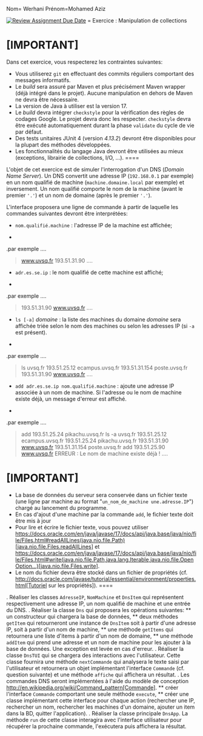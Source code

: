 Nom= Werhani 
Prénom=Mohamed Aziz


[![Review Assignment Due Date](https://classroom.github.com/assets/deadline-readme-button-22041afd0340ce965d47ae6ef1cefeee28c7c493a6346c4f15d667ab976d596c.svg)](https://classroom.github.com/a/0SBo15kW)
= Exercice : Manipulation de collections

[IMPORTANT]
====
Dans cet exercice, vous respecterez les contraintes suivantes:

* Vous utiliserez `git` en effectuant des commits réguliers comportant des messages informatifs.
* Le _build_ sera assuré par Maven et plus précisément Maven wrapper (déjà intégré dans le projet).
Aucune manipulation en dehors de Maven ne devra être nécessaire.
* La version de Java à utiliser est la version 17.
* Le _build_ devra intégrer `checkstyle` pour la vérification des règles de codages Google.
Le projet devra donc les respecter.
`checkstyle` devra être exécuté automatiquement durant la phase `validate` du cycle de vie par défaut.
* Des tests unitaires JUnit 4 (version _4.13.2_) devront être disponibles pour la plupart des méthodes développées.
* Les fonctionnalités du langage Java devront être utilisées au mieux (exceptions, librairie de collections, I/O, ...).
====

L'objet de cet exercice est de simuler l'interrogation d'un DNS (_Domain Name Server_).
Un DNS convertit une adresse IP (`192.168.0.1` par exemple) en un nom qualifié de machine (`machine.domaine.local` par exemple) et inversement.
Un nom qualifié comporte le nom de la machine (avant le premier `'.'`) et un nom de domaine (après le premier `'.'`).

L'interface proposera une ligne de commande à partir de laquelle les commandes suivantes devront être interprétées:

* `nom.qualifié.machine` : l'adresse IP de la machine est affichée;
+
.par exemple
....
> www.uvsq.fr
193.51.31.90
....
* `adr.es.se.ip` : le nom qualifié de cette machine est affiché;
+
.par exemple
....
> 193.51.31.90
www.uvsq.fr
....
* `ls [-a]` _domaine_ : la liste des machines du domaine _domaine_ sera affichée triée selon le nom des machines ou selon les adresses IP (si `-a` est présent).
+
.par exemple
....
> ls uvsq.fr
193.51.25.12 ecampus.uvsq.fr
193.51.31.154 poste.uvsq.fr
193.51.31.90 www.uvsq.fr
....
* `add adr.es.se.ip nom.qualifié.machine` : ajoute une adresse IP associée à un nom de machine. Si l'adresse ou le nom de machine existe déjà, un message d'erreur est affiché.
+
.par exemple
....
> add 193.51.25.24 pikachu.uvsq.fr
> ls -a uvsq.fr
193.51.25.12 ecampus.uvsq.fr
193.51.25.24 pikachu.uvsq.fr
193.51.31.90 www.uvsq.fr
193.51.31.154 poste.uvsq.fr
> add 193.51.25.90 www.uvsq.fr
ERREUR : Le nom de machine existe déjà !
....

[IMPORTANT]
====
* La base de données du serveur sera conservée dans un fichier texte (une ligne par machine au format "`un_nom_de_machine une.adresse.IP`") chargé au lancement du programme.
* En cas d'ajout d'une machine par la commande `add`, le fichier texte doit être mis à jour
* Pour lire et écrire le fichier texte, vous pouvez utiliser https://docs.oracle.com/en/java/javase/17/docs/api/java.base/java/nio/file/Files.html#readAllLines(java.nio.file.Path)[java.nio.file.Files.readAllLines] et https://docs.oracle.com/en/java/javase/17/docs/api/java.base/java/nio/file/Files.html#write(java.nio.file.Path,java.lang.Iterable,java.nio.file.OpenOption...)[java.nio.file.Files.write].
* Le nom du fichier devra être stocké dans un fichier de propriétés (cf. http://docs.oracle.com/javase/tutorial/essential/environment/properties.html[Tutoriel sur les propriétés]).
====

. Réaliser les classes `AdresseIP`, `NomMachine` et `DnsItem` qui représentent respectivement une adresse IP, un nom qualifié de machine et une entrée du DNS.
. Réaliser la classe `Dns` qui proposera les opérations suivantes:
** un constructeur qui chargera la base de données,
** deux méthodes `getItem` qui retourneront une instance de `DnsItem` soit à partir d'une adresse IP, soit à partir d'un nom de machine,
** une méthode `getItems` qui retournera une liste d'items à partir d'un nom de domaine,
** une méthode `addItem` qui prend une adresse et un nom de machine pour les ajouter à la base de données.
Une exception est levée en cas d'erreur.
. Réaliser la classe `DnsTUI` qui se chargera des interactions avec l'utilisateur.
Cette classe fournira une méthode `nextCommande` qui analysera le texte saisi par l'utilisateur et retournera un objet implémentant l'interface `Commande` (cf. question suivante) et une méthode `affiche` qui affichera un résultat.
. Les commandes DNS seront implémentées à l'aide du modèle de conception http://en.wikipedia.org/wiki/Command_pattern[Commande].
** créer l'interface `Commande` comportant une seule méthode `execute`,
** créer une classe implémentant cette interface pour chaque action (rechercher une IP, rechercher un nom, rechercher les machines d'un domaine, ajouter un item dans la BD, quitter l'application).
. Réaliser la classe principale `DnsApp`.
La méthode `run` de cette classe interagira avec l'interface utilisateur pour récupérer la prochaine commande, l'exécutera puis affichera la résultat.
